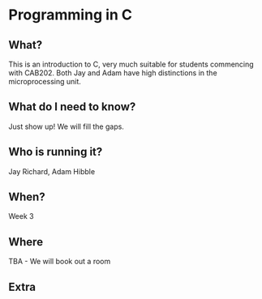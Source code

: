 # Programming in C

## What?

This is an introduction to C, very much suitable for students commencing with CAB202. Both Jay and Adam have high distinctions
in the microprocessing unit. 


## What do I need to know?

Just show up! We will fill the gaps.


## Who is running it?

Jay Richard, Adam Hibble

## When? 

Week 3

## Where

TBA - We will book out a room

## Extra


